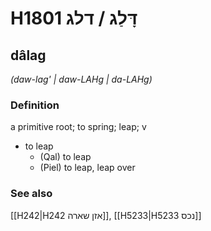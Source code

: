 # H1801 דָּלַג / דלג

## dâlag

_(daw-lag' | daw-LAHɡ | da-LAHɡ)_

### Definition

a primitive root; to spring; leap; v

- to leap
  - (Qal) to leap
  - (Piel) to leap, leap over

### See also

[[H242|H242 אזן שארה]], [[H5233|H5233 נכס]]
